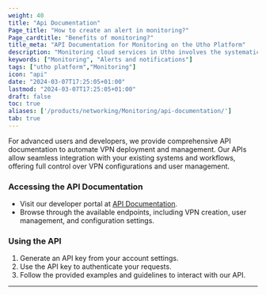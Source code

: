 ```yaml
---
weight: 40
title: "Api Documentation"
Page_title: "How to create an alert in monitoring?"
Page_cardtitle: "Benefits of monitoring?"
title_meta: "API Documentation for Monitoring on the Utho Platform"
description: "Monitoring cloud services in Utho involves the systematic observation and analysis of cloud infrastructure, applications, and services to ensure optimal performance, availability, and security. Utho provides comprehensive monitoring tools and capabilities designed to track various metrics, detect anomalies, and facilitate proactive management of cloud resources."
keywords: ["Monitoring", "Alerts and notifications"]
tags: ["utho platform","Monitoring"]
icon: "api"
date: "2024-03-07T17:25:05+01:00"
lastmod: "2024-03-07T17:25:05+01:00"
draft: false
toc: true
aliases: ['/products/networking/Monitoring/api-documentation/']
tab: true
---
```

  
For advanced users and developers, we provide comprehensive API documentation to automate VPN deployment and management. Our APIs allow seamless integration with your existing systems and workflows, offering full control over VPN configurations and user management.

### Accessing the API Documentation

- Visit our developer portal at [API Documentation](#).
- Browse through the available endpoints, including VPN creation, user management, and configuration settings.

### Using the API

1. Generate an API key from your account settings.
2. Use the API key to authenticate your requests.
3. Follow the provided examples and guidelines to interact with our API.

---